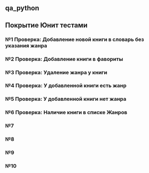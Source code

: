 ## qa_python

## Покрытие Юнит тестами

### №1 Проверка: Добавление новой книги в словарь без указания жанра

### №2 Проверка: Добавление книги в фавориты

### №3 Проверка: Удаление жанра у книги

### №4 Проверка: У добавленной книги есть жанр

### №5 Проверка: У добавленной книги нет жанра

### №6 Проверка: Наличие книги в списке Жанров

### №7

### №8

### №9

### №10
